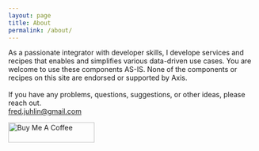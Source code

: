 ```yaml
---
layout: page
title: About
permalink: /about/
---
```

As a passionate integrator with developer skills, I develope services and recipes that enables and simplifies various data-driven use cases.  You are welcome to use these components AS-IS.  None of the components or recipes on this site are endorsed or supported by Axis.
&nbsp;\
&nbsp;\
If you have any problems, questions, suggestions, or other ideas, please reach out.  
fred.juhlin@gmail.com

<a href="https://www.buymeacoffee.com/fredjuhlinl" target="_blank"><img src="https://cdn.buymeacoffee.com/buttons/default-orange.png" alt="Buy Me A Coffee" height="41" width="174"></a>

 
